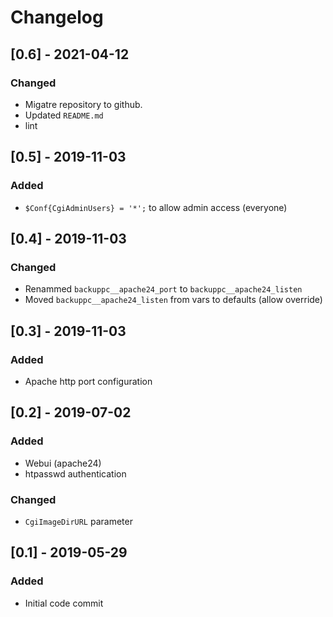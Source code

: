 # Changelog

## [0.6] - 2021-04-12

### Changed

- Migatre repository to github.
- Updated `README.md`
- lint

## [0.5] - 2019-11-03

### Added

- `$Conf{CgiAdminUsers} = '*';` to allow admin access (everyone)

## [0.4] - 2019-11-03

### Changed

- Renammed `backuppc__apache24_port` to `backuppc__apache24_listen`
- Moved `backuppc__apache24_listen` from vars to defaults (allow override)

## [0.3] - 2019-11-03

### Added

- Apache http port configuration

## [0.2] - 2019-07-02

### Added

- Webui (apache24)
- htpasswd authentication

### Changed

- `CgiImageDirURL` parameter

## [0.1] - 2019-05-29
 
### Added

* Initial code commit
